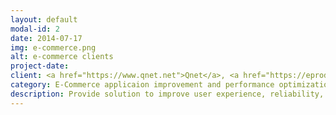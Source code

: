```yaml
---
layout: default
modal-id: 2
date: 2014-07-17
img: e-commerce.png
alt: e-commerce clients
project-date: 
client: <a href="https://www.qnet.net">Qnet</a>, <a href="https://eproduct.infinitus.com.cn/front/cbec/public/showCbecHome">LKK Infintus</a>
category: E-Commerce applicaion improvement and performance optimization solution
description: Provide solution to improve user experience, reliability, and performace optimization of e-commerce website and mobile shopping application for LKK Inintus and Qnet. See additional link <a href="https://play.google.com/store/apps/details?id=com.qnet.biz">here</a> and <a href="https://play.google.com/store/apps/details?id=com.linfservice.distributor.kit">here</a> of their mobile application.
---
```


